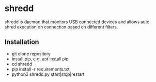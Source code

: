 # shredd

shredd is daemon that monitors USB connected devices and allows auto-shred execution on connection based on different filters.

## Installation

- git clone repository
- install pip, e.g. apt install pip
- cd shredd
- pip install -r requirements.txt
- python3 shredd.py start|stop|restart
